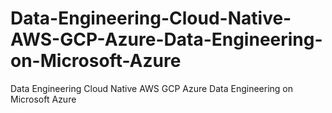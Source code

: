 # Data-Engineering-Cloud-Native-AWS-GCP-Azure-Data-Engineering-on-Microsoft-Azure
Data Engineering Cloud Native AWS GCP Azure Data Engineering on Microsoft Azure
